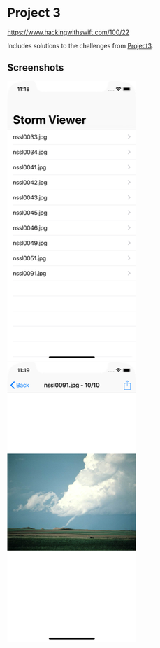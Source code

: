# Project 3

https://www.hackingwithswift.com/100/22

Includes solutions to the challenges from [Project3](https://www.hackingwithswift.com/read/3/3/wrap-up).

## Screenshots

![screenshot1](screenshots/screen01.png)
![screenshot2](screenshots/screen02.png)
